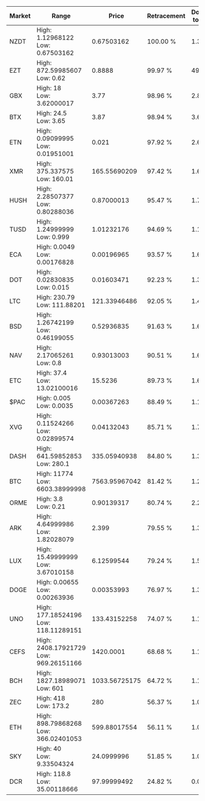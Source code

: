 | Market | Range | Price| Retracement | Doubles to 50% |
| --- | --- | --- | --- | --- |
| NZDT | High: 1.12968122<br />Low: 0.67503162 | 0.67503162 | 100.00 % | 1.34 |
| EZT | High: 872.59985607<br />Low: 0.62 | 0.8888 | 99.97 % | 491.24 |
| GBX | High: 18<br />Low: 3.62000017 | 3.77 | 98.96 % | 2.87 |
| BTX | High: 24.5<br />Low: 3.65 | 3.87 | 98.94 % | 3.64 |
| ETN | High: 0.09099995<br />Low: 0.01951001 | 0.021 | 97.92 % | 2.63 |
| XMR | High: 375.337575<br />Low: 160.01 | 165.55690209 | 97.42 % | 1.62 |
| HUSH | High: 2.28507377<br />Low: 0.80288036 | 0.87000013 | 95.47 % | 1.77 |
| TUSD | High: 1.24999999<br />Low: 0.999 | 1.01232176 | 94.69 % | 1.11 |
| ECA | High: 0.0049<br />Low: 0.00176828 | 0.00196965 | 93.57 % | 1.69 |
| DOT | High: 0.02830835<br />Low: 0.015 | 0.01603471 | 92.23 % | 1.35 |
| LTC | High: 230.79<br />Low: 111.88201 | 121.33946486 | 92.05 % | 1.41 |
| BSD | High: 1.26742199<br />Low: 0.46199055 | 0.52936835 | 91.63 % | 1.63 |
| NAV | High: 2.17065261<br />Low: 0.8 | 0.93013003 | 90.51 % | 1.60 |
| ETC | High: 37.4<br />Low: 13.02100016 | 15.5236 | 89.73 % | 1.62 |
| $PAC | High: 0.005<br />Low: 0.0035 | 0.00367263 | 88.49 % | 1.16 |
| XVG | High: 0.11524266<br />Low: 0.02899574 | 0.04132043 | 85.71 % | 1.75 |
| DASH | High: 641.59852853<br />Low: 280.1 | 335.05940938 | 84.80 % | 1.38 |
| BTC | High: 11774<br />Low: 6603.38999998 | 7563.95967042 | 81.42 % | 1.21 |
| ORME | High: 3.8<br />Low: 0.21 | 0.90139317 | 80.74 % | 2.22 |
| ARK | High: 4.64999986<br />Low: 1.82028079 | 2.399 | 79.55 % | 1.35 |
| LUX | High: 15.49999999<br />Low: 3.67010158 | 6.12599544 | 79.24 % | 1.56 |
| DOGE | High: 0.00655<br />Low: 0.00263936 | 0.00353993 | 76.97 % | 1.30 |
| UNO | High: 177.18524196<br />Low: 118.11289151 | 133.43152258 | 74.07 % | 1.11 |
| CEFS | High: 2408.17921729<br />Low: 969.26151166 | 1420.0001 | 68.68 % | 1.19 |
| BCH | High: 1827.18989071<br />Low: 601 | 1033.56725175 | 64.72 % | 1.17 |
| ZEC | High: 418<br />Low: 173.2 | 280 | 56.37 % | 1.06 |
| ETH | High: 898.79868268<br />Low: 366.02401053 | 599.88017554 | 56.11 % | 1.05 |
| SKY | High: 40<br />Low: 9.33504324 | 24.0999996 | 51.85 % | 1.02 |
| DCR | High: 118.8<br />Low: 35.00118666 | 97.99999492 | 24.82 % | 0.00 |
